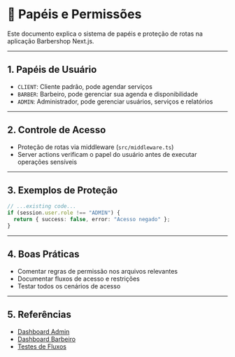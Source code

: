# 🔐 Papéis e Permissões

Este documento explica o sistema de papéis e proteção de rotas na aplicação Barbershop Next.js.

---

## 1. Papéis de Usuário

- `CLIENT`: Cliente padrão, pode agendar serviços
- `BARBER`: Barbeiro, pode gerenciar sua agenda e disponibilidade
- `ADMIN`: Administrador, pode gerenciar usuários, serviços e relatórios

---

## 2. Controle de Acesso

- Proteção de rotas via middleware (`src/middleware.ts`)
- Server actions verificam o papel do usuário antes de executar operações sensíveis

---

## 3. Exemplos de Proteção

```typescript
// ...existing code...
if (session.user.role !== "ADMIN") {
  return { success: false, error: "Acesso negado" };
}
```

---

## 4. Boas Práticas
- Comentar regras de permissão nos arquivos relevantes
- Documentar fluxos de acesso e restrições
- Testar todos os cenários de acesso

---

## 5. Referências
- [Dashboard Admin](./dashboard-admin.md)
- [Dashboard Barbeiro](./dashboard-barber.md)
- [Testes de Fluxos](./test-flows.md)
